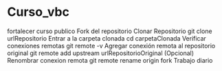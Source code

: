 # Curso_vbc
fortalecer
curso publico
Fork del repositorio
Clonar Repositorio git clone urlRepositorio
Entrar a la carpeta clonada cd carpetaClonada
Verificar conexiones remotas git remote -v
Agregar conexión remota al repositorio original git remote add upstream urlRepositorioOriginal
(Opcional) Renombrar conexion remota git remote rename origin fork
Trabajo diario
